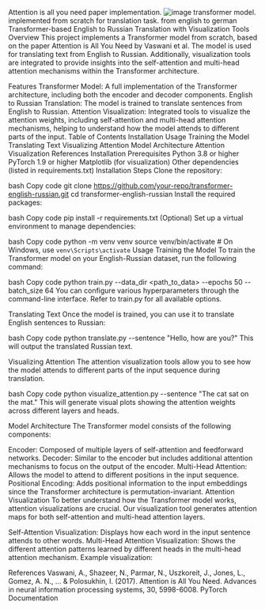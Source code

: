 Attention is all you need paper implementation.
![image](https://github.com/user-attachments/assets/481f223b-11fb-48bf-8238-a90e96cadad3)
transformer model.
implemented from scratch for translation task. from english to german
Transformer-based English to Russian Translation with Visualization Tools
Overview
This project implements a Transformer model from scratch, based on the paper Attention is All You Need by Vaswani et al. The model is used for translating text from English to Russian. Additionally, visualization tools are integrated to provide insights into the self-attention and multi-head attention mechanisms within the Transformer architecture.

Features
Transformer Model: A full implementation of the Transformer architecture, including both the encoder and decoder components.
English to Russian Translation: The model is trained to translate sentences from English to Russian.
Attention Visualization: Integrated tools to visualize the attention weights, including self-attention and multi-head attention mechanisms, helping to understand how the model attends to different parts of the input.
Table of Contents
Installation
Usage
Training the Model
Translating Text
Visualizing Attention
Model Architecture
Attention Visualization
References
Installation
Prerequisites
Python 3.8 or higher
PyTorch 1.9 or higher
Matplotlib (for visualization)
Other dependencies (listed in requirements.txt)
Installation Steps
Clone the repository:

bash
Copy code
git clone https://github.com/your-repo/transformer-english-russian.git
cd transformer-english-russian
Install the required packages:

bash
Copy code
pip install -r requirements.txt
(Optional) Set up a virtual environment to manage dependencies:

bash
Copy code
python -m venv venv
source venv/bin/activate  # On Windows, use `venv\Scripts\activate`
Usage
Training the Model
To train the Transformer model on your English-Russian dataset, run the following command:

bash
Copy code
python train.py --data_dir <path_to_data> --epochs 50 --batch_size 64
You can configure various hyperparameters through the command-line interface. Refer to train.py for all available options.

Translating Text
Once the model is trained, you can use it to translate English sentences to Russian:

bash
Copy code
python translate.py --sentence "Hello, how are you?"
This will output the translated Russian text.

Visualizing Attention
The attention visualization tools allow you to see how the model attends to different parts of the input sequence during translation.

bash
Copy code
python visualize_attention.py --sentence "The cat sat on the mat."
This will generate visual plots showing the attention weights across different layers and heads.

Model Architecture
The Transformer model consists of the following components:

Encoder: Composed of multiple layers of self-attention and feedforward networks.
Decoder: Similar to the encoder but includes additional attention mechanisms to focus on the output of the encoder.
Multi-Head Attention: Allows the model to attend to different positions in the input sequence.
Positional Encoding: Adds positional information to the input embeddings since the Transformer architecture is permutation-invariant.
Attention Visualization
To better understand how the Transformer model works, attention visualizations are crucial. Our visualization tool generates attention maps for both self-attention and multi-head attention layers.

Self-Attention Visualization: Displays how each word in the input sentence attends to other words.
Multi-Head Attention Visualization: Shows the different attention patterns learned by different heads in the multi-head attention mechanism.
Example visualization:


References
Vaswani, A., Shazeer, N., Parmar, N., Uszkoreit, J., Jones, L., Gomez, A. N., ... & Polosukhin, I. (2017). Attention is All You Need. Advances in neural information processing systems, 30, 5998-6008.
PyTorch Documentation
